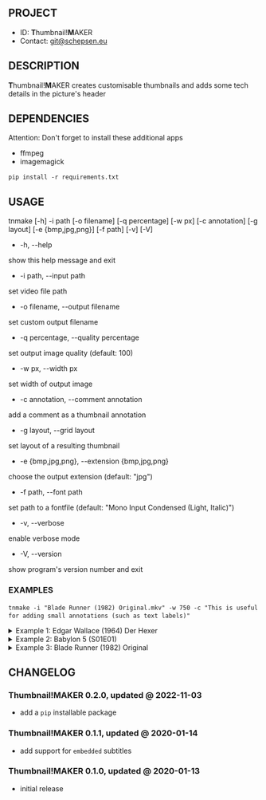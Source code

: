 ## PROJECT ##

* ID: **T**humbnail!**M**AKER
* Contact: git@schepsen.eu

## DESCRIPTION ##

**T**humbnail!**M**AKER creates customisable thumbnails and adds some tech details in the picture's header

## DEPENDENCIES ##

Attention: Don't forget to install these additional apps

* ffmpeg
* imagemagick

```
pip install -r requirements.txt
```

## USAGE ##

tnmake [-h] -i path [-o filename] [-q percentage] [-w px] [-c annotation] [-g layout] [-e {bmp,jpg,png}] [-f path] [-v] [-V]

*  -h, --help

 show this help message and exit

*  -i path, --input path

set video file path

*  -o filename, --output filename

set custom output filename

*  -q percentage, --quality percentage

set output image quality (default: 100)

*  -w px, --width px

set width of output image

*  -c annotation, --comment annotation

add a comment as a thumbnail annotation

*  -g layout, --grid layout

set layout of a resulting thumbnail

*  -e {bmp,jpg,png}, --extension {bmp,jpg,png}

choose the output extension (default: "jpg")

*  -f path, --font path

set path to a fontfile (default: "Mono Input Condensed (Light, Italic)")

*  -v, --verbose

enable verbose mode

*  -V, --version

show program's version number and exit


### EXAMPLES ###

```
tnmake -i "Blade Runner (1982) Original.mkv" -w 750 -c "This is useful for adding small annotations (such as text labels)"
```

<details>
<summary>Example 1: Edgar Wallace (1964) Der Hexer</summary>

![Edgar Wallace (1964) Der Hexer](images/v0.2.0-example.0.jpg)
</details>

<details>
<summary>Example 2: Babylon 5 (S01E01)</summary>

![Babylon 5 (S01E01)](images/v0.2.0-example.1.jpg)
</details>

<details>
<summary>Example 3: Blade Runner (1982) Original</summary>

![Blade Runner (1982) Original](images/v0.2.0-example.2.jpg)

</details>

## CHANGELOG ##

### Thumbnail!MAKER 0.2.0, updated @ 2022-11-03 ###

* add a `pip` installable package

### Thumbnail!MAKER 0.1.1, updated @ 2020-01-14 ###

* add support for `embedded` subtitles

### Thumbnail!MAKER 0.1.0, updated @ 2020-01-13 ###

* initial release
